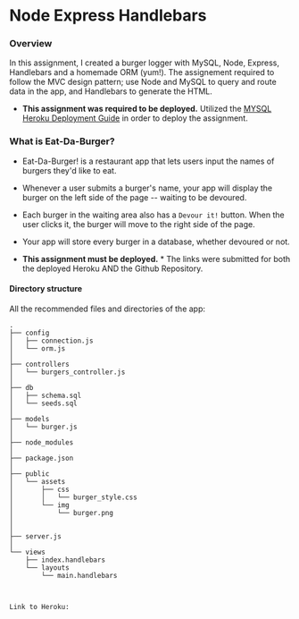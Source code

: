 # Node Express Handlebars

### Overview

In this assignment, I created a burger logger with MySQL, Node, Express, Handlebars and a homemade ORM (yum!). The assignement required to follow the MVC design pattern; use Node and MySQL to query and route data in the app, and Handlebars to generate the HTML.


* **This assignment was required to be deployed.** Utilized the [MYSQL Heroku Deployment Guide](../../03-Supplemental/MySQLHerokuDeploymentProcess.pdf) in order to deploy the assignment.

### What is Eat-Da-Burger?

* Eat-Da-Burger! is a restaurant app that lets users input the names of burgers they'd like to eat.

* Whenever a user submits a burger's name, your app will display the burger on the left side of the page -- waiting to be devoured.

* Each burger in the waiting area also has a `Devour it!` button. When the user clicks it, the burger will move to the right side of the page.

* Your app will store every burger in a database, whether devoured or not.

* **This assignment must be deployed.** * The links were submitted for both the deployed Heroku AND the Github Repository.


#### Directory structure

All the recommended files and directories of the app:

```
.
├── config
│   ├── connection.js
│   └── orm.js
│ 
├── controllers
│   └── burgers_controller.js
│
├── db
│   ├── schema.sql
│   └── seeds.sql
│
├── models
│   └── burger.js
│ 
├── node_modules
│ 
├── package.json
│
├── public
│   └── assets
│       ├── css
│       │   └── burger_style.css
│       └── img
│           └── burger.png
│   
│
├── server.js
│
└── views
    ├── index.handlebars
    └── layouts
        └── main.handlebars



Link to Heroku: 
